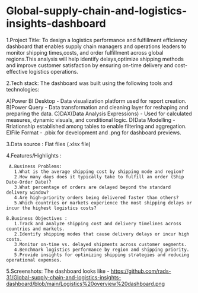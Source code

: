 # Global-supply-chain-and-logistics-insights-dashboard

1.Project Title:
  To design a logistics performance and fulfillment efficiency dashboard that enables supply chain managers and operations leaders to monitor shipping times,costs,
  and order fulfillment across global regions.This analysis will help identify delays,optimize shipping methods and improve customer satisfaction by ensuring
  on-time delivery and cost-effective logistics operations.

2.Tech stack:
 The dashboard was built using the following tools and technologies:

 A)Power BI Desktop - Data visualization platform used for report creation.
 B)Power Query - Data transformation and cleaning layer for reshaping and preparing the data.
 C)DAX(Data Analysis Expressions) - Used for calculated measures, dynamic visuals, and conditional logic.
 D)Data Modelling - Rrlationship established among tables to enable filtering and aggregation.
 E)File Format - .pbix for development and .png for dashboard previews.

3.Data source : Flat files (.xlsx file)

4.Features/Highlights :

     A.Business Problems:
       1.What is the average shipping cost by shipping mode and region?
       2.How many days does it typically take to fulfill an order (Ship Date-Order Date)?
       3.What percentage of orders are delayed beyond the standard delivery window?
       4.Are high-priority orders being delivered faster than others?
       5.Which countries or markets experience the most shipping delays or incur the highest logistics costs?
       
    B.Business Objectives :
       1.Track and analyze shipping cost and delivery timelines across countries and markets.
       2.Identify shipping modes that cause delivery delays or incur high costs.
       3.Monitor on-time vs. delayed shipments across customer segments.
       4.Benchmark logistics performance by region and shipping priority.
       5.Provide insights for optimizing shipping strategies and reducing operational expenses.

5.Screenshots:
   The dashboard looks like - https://github.com/rads-31/Global-supply-chain-and-logistics-insights-dashboard/blob/main/Logistics%20overview%20dashboard.png
